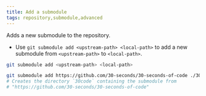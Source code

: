 ```yaml
---
title: Add a submodule
tags: repository,submodule,advanced
---
```


Adds a new submodule to the repository.

- Use `git submodule add <upstream-path> <local-path>` to add a new submodule from `<upstream-path>` to `<local-path>`.

```sh
git submodule add <upstream-path> <local-path>
```

```sh
git submodule add https://github.com/30-seconds/30-seconds-of-code ./30code
# Creates the directory `30code` containing the submodule from
# "https://github.com/30-seconds/30-seconds-of-code"
```

